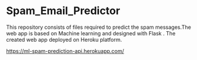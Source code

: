 # Spam_Email_Predictor

This repository consists of files required to predict the spam messages.The web app is based on Machine learning  and designed with Flask . The created web app deployed on Heroku platform.

https://ml-spam-prediction-api.herokuapp.com/
